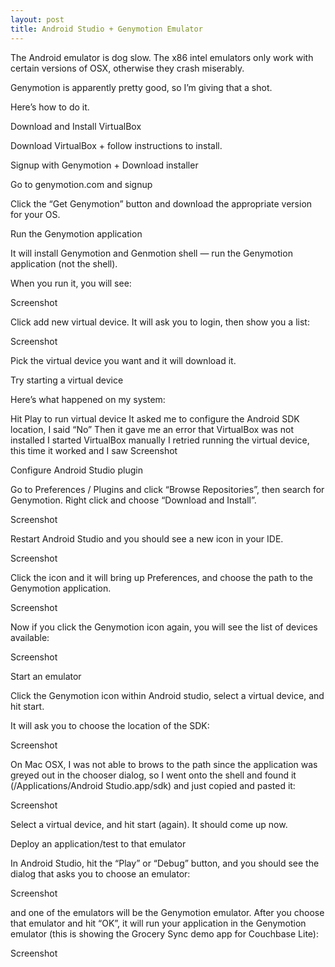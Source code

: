 ```yaml
---
layout: post
title: Android Studio + Genymotion Emulator
---
```




The Android emulator is dog slow. The x86 intel emulators only work with certain versions of OSX, otherwise they crash miserably.

Genymotion is apparently pretty good, so I’m giving that a shot.

Here’s how to do it.

Download and Install VirtualBox

Download VirtualBox + follow instructions to install.

Signup with Genymotion + Download installer

Go to genymotion.com and signup

Click the “Get Genymotion” button and download the appropriate version for your OS.

Run the Genymotion application

It will install Genymotion and Genmotion shell — run the Genymotion application (not the shell).

When you run it, you will see:

Screenshot

Click add new virtual device. It will ask you to login, then show you a list:

Screenshot

Pick the virtual device you want and it will download it.

Try starting a virtual device

Here’s what happened on my system:

Hit Play to run virtual device
It asked me to configure the Android SDK location, I said “No”
Then it gave me an error that VirtualBox was not installed
I started VirtualBox manually
I retried running the virtual device, this time it worked and I saw
Screenshot

Configure Android Studio plugin

Go to Preferences / Plugins and click “Browse Repositories”, then search for Genymotion. Right click and choose “Download and Install”.

Screenshot

Restart Android Studio and you should see a new icon in your IDE.

Screenshot

Click the icon and it will bring up Preferences, and choose the path to the Genymotion application.

Screenshot

Now if you click the Genymotion icon again, you will see the list of devices available:

Screenshot

Start an emulator

Click the Genymotion icon within Android studio, select a virtual device, and hit start.

It will ask you to choose the location of the SDK:

Screenshot

On Mac OSX, I was not able to brows to the path since the application was greyed out in the chooser dialog, so I went onto the shell and found it (/Applications/Android Studio.app/sdk) and just copied and pasted it:

Screenshot

Select a virtual device, and hit start (again). It should come up now.

Deploy an application/test to that emulator

In Android Studio, hit the “Play” or “Debug” button, and you should see the dialog that asks you to choose an emulator:

Screenshot

and one of the emulators will be the Genymotion emulator. After you choose that emulator and hit “OK”, it will run your application in the Genymotion emulator (this is showing the Grocery Sync demo app for Couchbase Lite):

Screenshot

